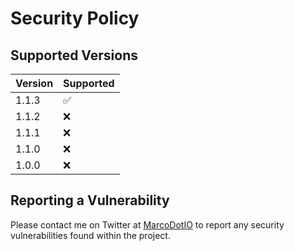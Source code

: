 # Security Policy

## Supported Versions

| Version | Supported          |
| ------- | ------------------ |
| 1.1.3   | :white_check_mark: |
| 1.1.2   | :x: |
| 1.1.1   | :x: |
| 1.1.0   | :x: |
| 1.0.0   | :x:                |

## Reporting a Vulnerability

Please contact me on Twitter at [MarcoDotIO](https://twitter.com/marcodotio/) to report any security vulnerabilities found within the project.
